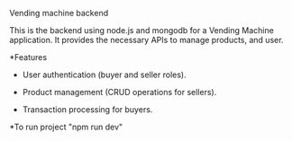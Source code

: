 Vending machine backend

This is the backend using node.js and mongodb for a Vending Machine application. It provides the necessary APIs to manage products, and user.

*Features

- User authentication (buyer and seller roles).

- Product management (CRUD operations for sellers).

- Transaction processing for buyers.

*To run project "npm run dev"
